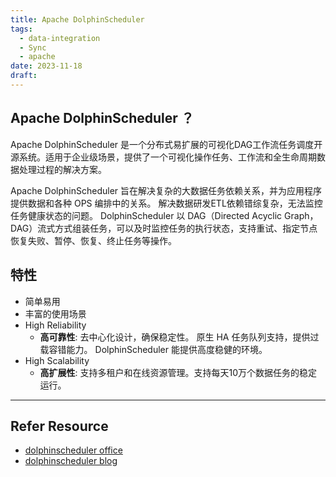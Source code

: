 ```yaml
---
title: Apache DolphinScheduler
tags:
  - data-integration
  - Sync
  - apache
date: 2023-11-18
draft:
---
```

## Apache DolphinScheduler ？

Apache DolphinScheduler 是一个分布式易扩展的可视化DAG工作流任务调度开源系统。适用于企业级场景，提供了一个可视化操作任务、工作流和全生命周期数据处理过程的解决方案。

Apache DolphinScheduler 旨在解决复杂的大数据任务依赖关系，并为应用程序提供数据和各种 OPS 编排中的关系。 解决数据研发ETL依赖错综复杂，无法监控任务健康状态的问题。 DolphinScheduler 以 DAG（Directed Acyclic Graph，DAG）流式方式组装任务，可以及时监控任务的执行状态，支持重试、指定节点恢复失败、暂停、恢复、终止任务等操作。

## 特性

- 简单易用
- 丰富的使用场景
- High Reliability
	- **高可靠性**: 去中心化设计，确保稳定性。 原生 HA 任务队列支持，提供过载容错能力。 DolphinScheduler 能提供高度稳健的环境。
- High Scalability
	- **高扩展性**: 支持多租户和在线资源管理。支持每天10万个数据任务的稳定运行。




---
## Refer Resource

- [dolphinscheduler office](https://dolphinscheduler.apache.org/zh-cn)
- [dolphinscheduler blog](https://dolphinscheduler.apache.org/zh-cn/blog)